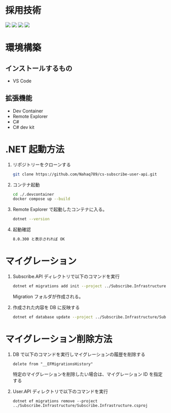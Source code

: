 # 採用技術

<img src="https://img.shields.io/badge/-.NET-512BD4.svg?logo=.net"> <img src="https://img.shields.io/badge/-Docker-1488A1.svg?logo=docker&style=plastic"> <img src="https://img.shields.io/badge/-Ubuntu-E95.svg?logo=ubuntu&style=plastic"> <img src="https://img.shields.io/badge/-Postgresql-EEE.svg?logo=postgresql&style=plastic">

# 環境構築

## インストールするもの

- VS Code

## 拡張機能

- Dev Container
- Remote Explorer
- C#
- C# dev kit

# .NET 起動方法

1. リポジトリーをクローンする
   ```bash
   git clone https://github.com/Nahaq789/cs-subscribe-user-api.git
   ```
2. コンテナ起動

   ```bash
   cd ./.devcontainer
   docker compose up --build
   ```

3. Remote Explorer で起動したコンテナに入る。

   ```bash
   dotnet --version
   ```

4. 起動確認
   ```bash
   8.0.300 と表示されれば OK
   ```

# マイグレーション

1. Subscribe.API ディレクトリで以下のコマンドを実行

   ```bash
   dotnet ef migrations add init --project ../Subscribe.Infrastructure/Subscribe.Infrastructure.csproj
   ```

   Migration フォルダが作成される。

2. 作成された内容を DB に反映する

   ```bash
   dotnet ef database update --project ../Subscribe.Infrastructure/Subscribe.Infrastructure.csproj
   ```

# マイグレーション削除方法

1. DB で以下のコマンドを実行しマイグレーションの履歴を削除する

   ```
   delete from "__EFMigrationsHistory"
   ```

   特定のマイグレーションを削除したい場合は、マイグレーション ID を指定する

2. User.API ディレクトリで以下のコマンドを実行

   ```
   dotnet ef migrations remove --project ../Subscribe.Infrastructure/Subscribe.Infrastructure.csproj
   ```
